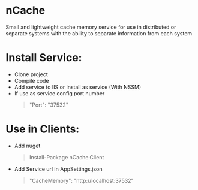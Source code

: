 
# nCache
  Small and lightweight cache memory service for use in distributed or separate systems with the ability to separate information from each system

# Install Service:
  + Clone project
  + Compile code
  + Add service to IIS or install as service (With NSSM)
  + If use as service config port number
    > "Port": "37532"

# Use in Clients:
  + Add nuget
    > Install-Package nCache.Client
  + Add Service url in AppSettings.json    
    >   "CacheMemory": "http://localhost:37532"
    
